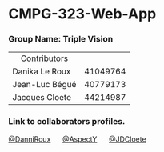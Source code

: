# CMPG-323-Web-App

### Group Name: Triple Vision

<table>
  <tr>
    <td colspan="1" style="text-align: center;">Contributors</td>
  </tr>
  <tr>
    <td>Danika Le Roux</td>
    <td>41049764</td>
  </tr>
  <tr>
    <td>Jean-Luc Bégué</td>
    <td>40779173</td>
  </tr>
  <tr>
    <td>Jacques Cloete</td>
    <td>44214987</td>
  </tr>
</table>


### Link to collaborators profiles.

[@DanniRoux](https://github.com/DanniRoux)
&nbsp;&nbsp;&nbsp;&nbsp;
[@AspectY](https://github.com/AspectY)
&nbsp;&nbsp;&nbsp;&nbsp;
[@JDCloete](https://github.com/JDCloete)
